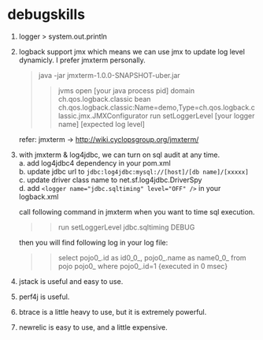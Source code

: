 debugskills
===========

1. logger > system.out.println

2. logback support jmx which means we can use jmx to update log level dynamicly. I prefer jmxterm personally.
   > java -jar jmxterm-1.0.0-SNAPSHOT-uber.jar
    >> jvms
    >> open [your java process pid]
    >> domain ch.qos.logback.classic 
    >> bean ch.qos.logback.classic:Name=demo,Type=ch.qos.logback.classic.jmx.JMXConfigurator
    >> run setLoggerLevel [your logger name] [expected log level]

    refer:  jmxterm -> http://wiki.cyclopsgroup.org/jmxterm/

3. with jmxterm & log4jdbc, we can turn on sql audit at any time.  
      a. add log4jdbc4 dependency in your pom.xml  
      b. update jdbc url to `jdbc:log4jdbc:mysql://[host]/[db name]/[xxxxx]`  
      c. update driver class name to net.sf.log4jdbc.DriverSpy  
      d. add `<logger name="jdbc.sqltiming" level="OFF" />` in your logback.xml  
    
    call following command in jmxterm when you want to time sql execution.
      >> run setLoggerLevel jdbc.sqltiming DEBUG
    
    then you will find following log in your log file:
     >> select pojo0_.id as id0_0_, pojo0_.name as name0_0_ from pojo pojo0_ where pojo0_.id=1 
     >> {executed in 0 msec}

4. jstack is useful and easy to use.
5. perf4j is useful.
6. btrace is a little heavy to use, but it is extremely powerful.
7. newrelic is easy to use, and a little expensive.
    
    



